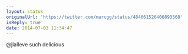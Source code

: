 ```yaml
---
layout: status
originalUrl: 'https://twitter.com/marcgg/status/484661526406893568'
isReply: true
date: 2014-07-03 11:34:47
---
```


@jlalleve such delicious
